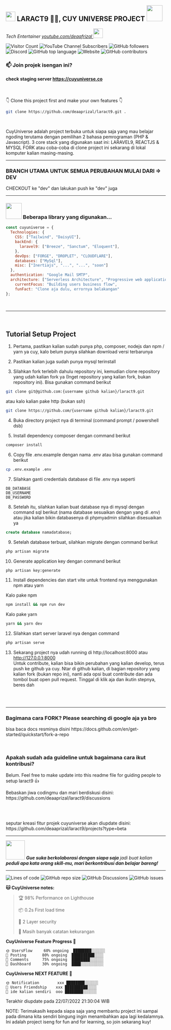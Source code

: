 <h2><img src="https://emojis.slackmojis.com/emojis/images/1531849430/4246/blob-sunglasses.gif?1531849430" width="30"/> LARACT9 🐱‍💻, CUY UNIVERSE PROJECT <img src="https://media.giphy.com/media/12oufCB0MyZ1Go/giphy.gif" width="50"></h2>
<p><em>Tech Entertainer <a href="https://www.footloose.io/">youtube.com/deaafrizal
</a><img src="https://media.giphy.com/media/WUlplcMpOCEmTGBtBW/giphy.gif" width="30"> 
</em></p>

![Visitor Count](https://profile-counter.glitch.me/deaaprizal/count.svg)
![YouTube Channel Subscribers](https://img.shields.io/youtube/channel/subscribers/UCU7YluxOYon-yofPxfGHVog?label=Dea%20Afrizal&style=for-the-badge)
![GitHub followers](https://img.shields.io/github/followers/deaaprizal?label=Follow%20My%20Github&style=for-the-badge)
![Discord](https://img.shields.io/discord/887712251887382578?label=DISCORD%20CUYHUB&style=for-the-badge)
![GitHub top language](https://img.shields.io/github/languages/top/deaaprizal/laract9?label=LARACT9%20LANG&style=for-the-badge)
![Website](https://img.shields.io/website?down_color=red&down_message=DOWN%20%2F%20OFFLINE&label=cuyuniverse%20web%20stats%20%3D%3E&style=for-the-badge&up_color=pink&up_message=UP%20%2F%20ONLINE&url=https%3A%2F%2Fcuyuniverse.co)
![GitHub contributors](https://img.shields.io/github/contributors/deaaprizal/laract9?label=cuycontributors&style=for-the-badge)

### 📫 Join projek isengan ini?
#### check staging server https://cuyuniverse.co
<br/>

👇 Clone this project first and make your own features 👇
```bash
git clone https://github.com/deaaprizal/laract9.git .
```
<br/>

CuyUniverse adalah project terbuka untuk siapa saja yang mau belajar ngoding terutama dengan pemilihan 2 bahasa pemrograman (PHP & Javascript).
3 core stack yang digunakan saat ini: LARAVEL9, REACTJS & MYSQL
FORK atau coba-coba di clone project ini sekarang di lokal komputer kalian masing-masing.
<br/>

---

### BRANCH UTAMA UNTUK SEMUA PERUBAHAN MULAI DARI => DEV 
CHECKOUT ke "dev" dan lakukan push ke "dev" juga

---

### <img src="https://media.giphy.com/media/VgCDAzcKvsR6OM0uWg/giphy.gif" width="50"> Beberapa library yang digunakan...  

```javascript
const cuyuniverse = {
  Technologies: {
    CSS: ["Tailwind", "DaisyUI"],
    backEnd: {
      laravel9: ["Breeze", "Sanctum", "Eloquent"],
    },
    devOps: ["FORGE", "DROPLET", "CLOUDFLARE"],
    databases: ["MySql"],
    misc: ["Inertiajs", "...", "...", "soon"]
  },
  authentication: "Google Mail SMTP",
  architecture: ["Serverless Architecture", "Progressive web applications*soon", "Hybrid Rendering"],
    currentFocus: "Building users business flow",
    funFact: "Clone aja dulu, errornya belakangan"
};
```
<br/>

---
<br/>

## Tutorial Setup Project
1. Pertama, pastikan kalian sudah punya php, composer, nodejs dan npm / yarn ya cuy, kalo belum punya silahkan download versi terbarunya

2. Pastikan kalian juga sudah punya mysql terinstall

3. Silahkan fork terlebih dahulu repository ini, kemudian clone repository yang udah kalian fork ya (Inget repository yang kalian fork, bukan repository ini). Bisa gunakan command berikut
  ```bash
  git clone git@github.com:{username github kalian}/laract9.git
  ```
  atau kalo kalian pake http (bukan ssh)
  ```bash
  git clone https://github.com/{username github kalian}/laract9.git
  ```
4. Buka directory project nya di terminal (command prompt / powershell dsb)

5. Install dependency composer dengan command berikut
```bash
composer install
```

6. Copy file .env.example dengan nama .env atau bisa gunakan command berikut
```bash
cp .env.example .env
```

7. Silahkan ganti credentials database di file .env nya seperti
```env
DB_DATABASE
DB_USERNAME
DB_PASSWORD
```

8. Setelah itu, silahkan kalian buat database nya di mysql dengan command sql berikut (nama database sesuaikan dengan yang di .env) atau jika kalian bikin databasenya di phpmyadmin silahkan disesuaikan ya
```sql
create database namadatabase;
```

9. Setelah database terbuat, silahkan migrate dengan command berikut
```bash
php artisan migrate
```

10. Generate application key dengan command berikut
```bash
php artisan key:generate
```

11. Install dependencies dan start vite untuk frontend nya menggunakan npm atau yarn  

Kalo pake npm
```bash
npm install && npm run dev
```
Kalo pake yarn
```bash
yarn && yarn dev
```

12. Silahkan start server laravel nya dengan command
```bash
php artisan serve
```

13. Sekarang project nya udah running di http://localhost:8000 atau http://127.0.0.1:8000  
Untuk contribute, kalian bisa bikin perubahan yang kalian develop, terus push ke github ya cuy. Ntar di github kalian, di bagian repository yang kalian fork (bukan repo ini), nanti ada opsi buat contribute dan ada tombol buat open pull request. Tinggal di klik aja dan ikutin stepnya, beres dah
<br/>
<br/>

---

### Bagimana cara FORK? Please searching di google aja ya bro
<p>bisa baca docs resminya disini https://docs.github.com/en/get-started/quickstart/fork-a-repo </p>
<br/>

### Apakah sudah ada guideline untuk bagaimana cara ikut kontribusi?
<p>Belum. Feel free to make update into this readme file for guiding people to setup laract9 👍</p>
<p>Bebaskan jiwa codingmu dan mari berdiskusi disini: https://github.com/deaaprizal/laract9/discussions</p>
<br/>
<br/>

<p>seputar kreasi fitur projek cuyuniverse akan diupdate disini: https://github.com/deaaprizal/laract9/projects?type=beta </p>

---

<img src="https://media.giphy.com/media/LnQjpWaON8nhr21vNW/giphy.gif" width="60"> <em><b>Gue suka berkolaborasi dengan siapa saja</b> jadi buat kalian <b>peduli apa kata orang skill-mu, mari berkontribusi dan belajar bareng!</b></em>

---

![Lines of code](https://img.shields.io/tokei/lines/github/deaaprizal/laract9?style=for-the-badge)
![GitHub repo size](https://img.shields.io/github/repo-size/deaaprizal/laract9?style=for-the-badge)
![GitHub Discussions](https://img.shields.io/github/discussions/deaaprizal/laract9?style=for-the-badge)
![GitHub issues](https://img.shields.io/github/issues/deaaprizal/laract9?style=for-the-badge)

**🐱 CuyUniverse notes:** 

> 🏆 98% Performance on Lighthouse
 > 
> 📦 0.2s First load time 
 > 
> 🔑 2 Layer security
  > 
> 📜 Masih banyak catatan kekurangan
 > 
> 
**CuyUniverse Feature Progress 🐤** 

```text
🌞 UsersFlow     60% ongoing  ████████░░░░░░
🌆 Posting       80% ongoing  ██████████░░░░
🌃 Comments      75% ongoing  ████████░░░░░░ 
🌙 Dashboard     30% ongoing  ████░░░░░░░░░░

```

**CuyUniverse NEXT FEATURE 📖** 

```text
🌞 Notification        xxx ████████░░░░░░
🌆 Users Friendship    xxx ██████████░░░░
🌃 ide kalian sendiri  ooo ████████░░░░░░ 

```


 Terakhir diupdate pada 22/07/2022 21:30:04 WIB


NOTE: Terimakasih kepada siapa saja yang membantu project ini sampai pada dimana kita sendiri bingung ingin menambahkan apa lagi kedalamnya. Ini adalah project iseng for fun and for learning, so join sekarang kuy!

